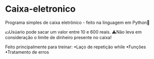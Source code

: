 # Caixa-eletronico
Programa simples de caixa eletrônico - feito na linguagem em Python🐍

💵Usúario pode sacar um valor entre 10 e 600 reais.
⚠️Não leva em consideração o limite de dinheiro presente no caixa!

Feito principalmente para treinar:
•Laço de repetição while
•Funções
•Tratamento de erros


